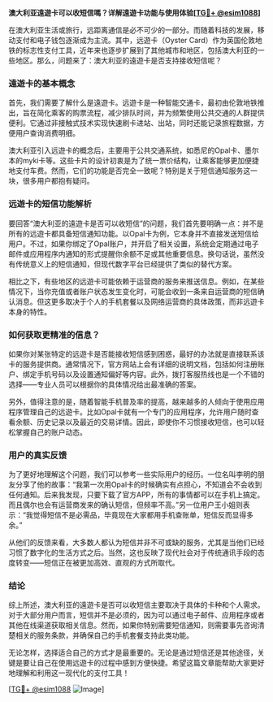 **澳大利亚遠遊卡可以收短信嗎？详解遠遊卡功能与使用体验[[TG💪+ @esim1088](https://t.me/s/esim1088)]**

在澳大利亚生活或旅行，远距离通信是必不可少的一部分。而随着科技的发展，移动支付和电子钱包逐渐成为主流。其中，远遊卡（Oyster Card）作为英国伦敦地铁的标志性支付工具，近年来也逐步扩展到了其他城市和地区，包括澳大利亚的一些地区。那么，问题来了：澳大利亚的遠遊卡是否支持接收短信呢？

### 遠遊卡的基本概念

首先，我们需要了解什么是遠遊卡。远遊卡是一种智能交通卡，最初由伦敦地铁推出，旨在简化乘客的购票流程，减少排队时间，并为频繁使用公共交通的人群提供便利。它通过非接触式技术实现快速刷卡进站、出站，同时还能记录旅程数据，方便用户查询消费明细。

澳大利亚引入远遊卡的概念后，主要用于公共交通系统，如悉尼的Opal卡、墨尔本的myki卡等。这些卡片的设计初衷是为了统一票价结构，让乘客能够更加便捷地支付车费。然而，它们的功能是否完全一致呢？特别是关于短信通知服务这一块，很多用户都抱有疑问。

### 远遊卡的短信功能解析

要回答“澳大利亚的遠遊卡是否可以收短信”的问题，我们首先要明确一点：并不是所有的远遊卡都具备短信通知功能。以Opal卡为例，它本身并不直接发送短信给用户。不过，如果你绑定了Opal账户，并开启了相关设置，系统会定期通过电子邮件或应用程序内通知的形式提醒你余额不足或其他重要信息。换句话说，虽然没有传统意义上的短信通知，但现代数字平台已经提供了类似的替代方案。

相比之下，有些地区的远遊卡可能依赖于运营商的服务来推送信息。例如，在某些情况下，当你充值或者账户状态发生变化时，可能会收到一条来自运营商的短信确认消息。但这更多取决于个人的手机套餐以及网络运营商的具体政策，而非远遊卡本身的特性。

### 如何获取更精准的信息？

如果你对某张特定的远遊卡是否能接收短信感到困惑，最好的办法就是直接联系该卡的服务提供商。通常情况下，官方网站上会有详细的说明文档，包括如何注册账户、绑定手机号码以及设置通知偏好等内容。此外，拨打客服热线也是一个不错的选择——专业人员可以根据你的具体情况给出最准确的答案。

另外，值得注意的是，随着智能手机普及率的提高，越来越多的人倾向于使用应用程序管理自己的远遊卡。比如Opal卡就有一个专门的应用程序，允许用户随时查看余额、历史记录以及最近的交易详情。因此，即使你不习惯接收短信，也可以轻松掌握自己的账户动态。

### 用户的真实反馈

为了更好地理解这个问题，我们可以参考一些实际用户的经历。一位名叫李明的朋友分享了他的故事：“我第一次用Opal卡的时候确实有点担心，不知道会不会收到任何通知。后来我发现，只要下载了官方APP，所有的事情都可以在手机上搞定。而且偶尔也会有运营商发来的确认短信，但频率不高。”另一位用户王小姐则表示：“我觉得短信不是必需品，毕竟现在大家都用手机查账单，短信反而显得多余。”

从他们的反馈来看，大多数人都认为短信并非不可或缺的服务，尤其是当他们已经习惯了数字化的生活方式之后。当然，这也反映了现代社会对于传统通讯手段的态度转变——短信正在被更加高效、直观的方式所取代。

### 结论

综上所述，澳大利亚的遠遊卡是否可以收短信主要取决于具体的卡种和个人需求。对于大部分用户而言，短信并不是必须的，因为可以通过电子邮件、应用程序或者其他在线渠道获取相关信息。然而，如果你特别需要短信通知，则需要事先咨询清楚相关的服务条款，并确保自己的手机套餐支持此类功能。

无论怎样，选择适合自己的方式才是最重要的。无论是通过短信还是其他途径，关键是要让自己在使用远遊卡的过程中感到方便快捷。希望这篇文章能帮助大家更好地理解和利用这一现代化的支付工具！

[[TG💪+ @esim1088](https://t.me/s/esim1088) ![Image](https://i.postimg.cc/4NQfJmqS/Snipaste-2025-05-13-00-14-12.png)]